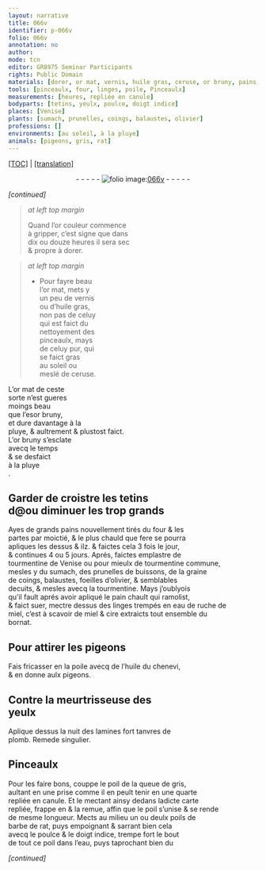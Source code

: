 ```yaml
---
layout: narrative
title: 066v
identifier: p-066v
folio: 066v
annotation: no
author:
mode: tcn
editor: GR8975 Seminar Participants
rights: Public Domain
materials: [dorer, or mat, vernis, huile gras, ceruse, or bruny, pains, tourmentine de Venise, tourmentine commune, sumach, prunelles, graine de coings, balaustes, foeilles d’olivier, tourmentine, pain, eau de ruche de miel, miel, cire, huile, chenevi, lamines fort tanvres de plomb, poil de la queue de gris, quarte, carte, poil, poils de barbe de rat, eau]
tools: [pinceaulx, four, linges, poile, Pinceaulx]
measurements: [heures, repliée en canule]
bodyparts: [tetins, yeulx, poulce, doigt indice]
places: [Venise]
plants: [sumach, prunelles, coings, balaustes, olivier]
professions: []
environments: [au soleil, à la pluye]
animals: [pigeons, gris, rat]
---
```


 <p><a href="{{ site.baseurl }}/normalized/">[TOC]</a> | <a href="{{ site.baseurl }}/texts/p-066v_tl/" target="_blank">[translation]</a></p><div class="folio" align="center">- - - - - <a href="http://gallica.bnf.fr/ark:/12148/btv1b10500001g/f138.image" target="_blank"><img src="https://cu-mkp.github.io/2017-workshop-edition/assets/photo-icon.png" alt="folio image: " style="display:inline-block; margin-bottom:-3px;"/>066v</a> - - - - - </div>  
 
*[continued]*
  
> *at left top margin*
> 
> 
>   Quand l’or couleur commence<br/> à gripper, c’est signe que dans<br/> dix ou douze <span class="ms"><span class="tmp">heures</span></span> il sera sec<br/> & propre à <span class="m">dorer</span>.
 
> *at left top margin*
> 
> 
>   * Pour fayre beau<br/> l’<span class="m">or mat</span>, mets y<br/> un peu de <span class="m">vernis</span><br/> ou d’<span class="m">huile gras</span>,<br/> non pas de celuy<br/> qui est faict du<br/> nettoyement des<br/> <span class="tl">pinceaulx</span>, mays<br/> de celuy pur, qui<br/> se faict gras<br/> <span class="env">au soleil</span> ou<br/> meslé de <span class="m">ceruse</span>.
 
L’<span class="m">or mat</span> de ceste<br/> sorte n’est gueres<br/> moings beau<br/> que l’<span class="del">es</span><span class="add"><span class="m">or bruny</span></span>,<br/> et dure dava<span class="exp">n</span>tage <span class="env">à la<br/> pluye</span>, & aultrem<span class="exp">ent</span> & plustost faict.<br/> L’<span class="m">or bruny</span> s’esclate<br/> <span class="tmp">avecq le temps</span><br/> & se desfaict<br/> <span class="env">à la pluye</span><br/>.
 
 
  

## Garder de croistre les <span class="bp">tetins</span><br/> <span class="del">d</span>@<span class="add">ou diminuer les trop grands</span>

 
Ayes de grands <span class="m">pains</span> nouvellement tirés du <span class="tl">four</span> & les<br/> partes par moictié, & le plus chauld que fere se pourra<br/> apliques les dessus <span class="del">& ilz</span>. & faictes cela 3 fois le <span class="tmp">jour</span>,<br/> & continues 4 ou 5 <span class="tmp">jours</span>. Aprés, faictes emplastre de<br/> <span class="m">tourmentine de <span class="pl">Venise</span></span> ou pour mieulx de <span class="m">tourmentine commune</span>,<br/> mesles y du <span class="m"><span class="pa">sumach</span></span>, des <span class="m"><span class="pa">prunelles</span></span> de buissons, de la <span class="m">graine<br/> de <span class="pa">coings</span></span>, <span class="m"><span class="pa">balaustes</span></span>, <span class="m">foeilles d’<span class="pa">olivier</span></span>, & semblables<br/> decuits, & mesles avecq la <span class="m">tourmentine</span>. Mays j’oublyois<br/> qu’il fault aprés avoir apliqué le <span class="m">pain</span> chault qui ramolist,<br/> & faict suer, mectre dessus des <span class="tl">linges</span> trempés en <span class="m">eau de ruche de<br/> miel</span>, c’est à scavoir de <span class="m">miel</span> & <span class="m">cire</span> extraicts tout ensemble du<br/> bornat.
 
 
  

## Pour attirer les <span class="al">pigeons</span>

 
Fais fricasser en la <span class="tl">poile</span> avecq de l’<span class="m">huile</span> du <span class="m">chenevi</span>,<br/> & en donne aulx <span class="al">pigeons</span>.
 
 
  

## Contre la meurtrisseuse des<br/> <span class="bp">yeulx</span>

 
Aplique dessus la <span class="tmp">nuit</span> des <span class="m">lamines fort tanvres de<br/> plomb</span>. Remede singulier.
 
 
  

## <span class="tl">Pinceaulx</span>

 
Pour les faire bons, couppe le <span class="m">poil de la queue de <span class="al">gris</span></span>,<br/> aultant en une prise comme il en peult tenir en une <span class="m">quarte</span><br/> <span class="ms">repliée en canule</span>. Et le mectant ainsy dedans lad<span class="exp">icte</span> <span class="m">carte</span><br/> repliée, frappe <span class="add">en</span> & <span class="add">la</span> remue, affin que le <span class="m">poil</span> s’unise & se rende<br/> de mesme longueur. Mects au milieu un ou deulx <span class="m">poils de<br/> barbe de <span class="al">rat</span></span>, puys empoignant & sarrant bien cela<br/> avecq le <span class="bp">poulce</span> & le <span class="bp">doigt indice</span>, trempe fort le bout<br/> de tout ce <span class="m">poil</span> dans l’<span class="m">eau</span>, puys taprochant bien du<br/> 
 
*[continued]*
 
 